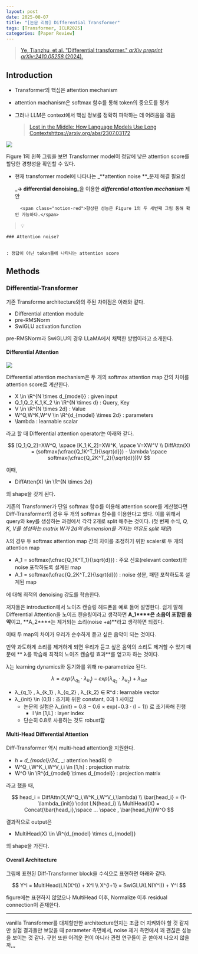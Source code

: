 ```yaml
---
layout: post
date: 2025-08-07
title: "[논문 리뷰] Differential Transformer"
tags: [Transformer, ICLR2025]
categories: [Paper Review]
---
```


> [Ye, Tianzhu, et al. "Differential transformer." ](https://arxiv.org/abs/2410.05258)[_arXiv preprint arXiv:2410.05258_](https://arxiv.org/abs/2410.05258)[ (2024).](https://arxiv.org/abs/2410.05258)



## Introduction

- Transformer의 핵심은 attention mechanism
- attention machanism은 softmax 함수를 통해 token의 중요도를 평가
- 그러나 LLM은 context에서 핵심 정보를 정확히 파악하는 데 어려움을 겪음

	> [Lost in the Middle: How Language Models Use Long Contextshttps://arxiv.org/abs/2307.03172](https://arxiv.org/abs/2307.03172)


![](https://prod-files-secure.s3.us-west-2.amazonaws.com/542b861c-36a8-4051-84e5-8804b6728dba/9083ea56-691a-4752-ae26-47f403431ac8/image.png?X-Amz-Algorithm=AWS4-HMAC-SHA256&X-Amz-Content-Sha256=UNSIGNED-PAYLOAD&X-Amz-Credential=ASIAZI2LB4664HXW4XFH%2F20250901%2Fus-west-2%2Fs3%2Faws4_request&X-Amz-Date=20250901T070106Z&X-Amz-Expires=3600&X-Amz-Security-Token=IQoJb3JpZ2luX2VjEKb%2F%2F%2F%2F%2F%2F%2F%2F%2F%2FwEaCXVzLXdlc3QtMiJHMEUCIQD%2FGJpslYpaDEwCjsJx9OPlDCHYQC%2Bnixvchs%2FYaufw9QIgX4iRTmunvsh10BOO5QFdsMRQTgG9MyGwLNx0k8lXb3EqiAQI%2F%2F%2F%2F%2F%2F%2F%2F%2F%2F%2F%2FARAAGgw2Mzc0MjMxODM4MDUiDLTn%2Bc0rwh1nsDUXTircA7gzbNoTD7Df9C2c8O41AyZjOazWkbWBmDxJWxTL1JG5evrK3pw2xDEs00RF4RMAosuM7cXFgAHR5beBPKBtdcX8Ik7rlEpGnZ3m%2BLjrjHNBK2fQbvdKb%2BFd7Y7H3Bk13vK6ndqCLLHJf4CoYdKguy1jyk1ofnFUkqMhyKQuGSCg7NcJbTM5dMgbZwTBcyS2ZPW1q0ReEkJ8AeULUYKA%2Fw9A%2BE%2FrWa1tG92oDlpqBEoC%2FEABjmiXpJ4eZcHA6LrPaVAsFc6QP6L5Xvcs48hzyZ4iLCskJ3%2FtWE2gYGl%2FwN6Z1LwaFsmq%2Fo%2FFr0JKC5BRIlJl556OfC7pcakjRjYsa0jEXHzb%2Bf3dOy55jZtuEm15XzLf1aTxELyo8gC3eKExgtbhp0S0ir1SqnSRsL9A3sDs0ljJB6eMk6409QIB0QyVNbmByu8T5zam7Hj1JgXMYovtqJmV7JTlJrxze47RaGSnHrgciDkXt4AyubqR0pmRILkvrK%2B9whj%2FmMcU8JMLN8vJdx3JanGD0XWBKXieT%2B1sweDLSlOqdw69EyrvQyUAZKnBTUdlolBn17BJKiwqHHjyC6De7wWS%2FTuN9HJH9fXBXbCupa0txK19Z%2B6iFHWuA%2F39ZpVLoI3%2FTJUxMK3n1MUGOqUB1evEYn4NAwQKDJ3CmOHDHL%2Fpd8oRPYlV0QbcDtju%2FQ5bfvSZWrrcV%2BQ5HraDv%2BI384j3BfL5Ykd%2FX19hntR3XtQM3K7PpkqJngy7eFLUQMpajdXbcfBoCUY1JKKZxt0cXtw0iswEKO3iX6Tr5vnxcwXiPps2RfESkkkQxlugvGom%2BBcGuP88ZOn91%2FKpQrQXWsSRmUhJ7F6yOXfA8qM3TVnZE2U8&X-Amz-Signature=be4cf16ea0e48c7573d524303832d9eb8c88b78b765d7c1db1b1f47180163a1f&X-Amz-SignedHeaders=host&x-amz-checksum-mode=ENABLED&x-id=GetObject)


Figure 1의 왼쪽 그림을 보면 Transformer model이 정답에 낮은 attention score를 할당한 경향성을 확인할 수 있다.

- 현재 transformer model에 나타나는 _**attention noise **_문제 해결 필요성

	_**→ differential denoising**_을 이용한 _**differential attention mechanism**_ 제안


		<span class="notion-red">향상된 성능은 Figure 1의 두 세번째 그림 통해 확인 가능하다.</span>


> 💡 


	### Attention noise?


	: 정답이 아닌 token들에 나타나는 attention score



## Methods



### Differential-Transformer


기존 Transforme architecture와의 주된 차이점은 아래와 같다.

- Differential attention module
- pre-RMSNorm
- SwiGLU activation function

pre-RMSNorm과 SwiGLU의 경우 LLaMA에서 채택한 방법이라고 소개한다.



#### Differential Attention


![](https://prod-files-secure.s3.us-west-2.amazonaws.com/542b861c-36a8-4051-84e5-8804b6728dba/116d70b2-1963-4810-9167-f4c7d8a06e8f/image.png?X-Amz-Algorithm=AWS4-HMAC-SHA256&X-Amz-Content-Sha256=UNSIGNED-PAYLOAD&X-Amz-Credential=ASIAZI2LB4664HXW4XFH%2F20250901%2Fus-west-2%2Fs3%2Faws4_request&X-Amz-Date=20250901T070106Z&X-Amz-Expires=3600&X-Amz-Security-Token=IQoJb3JpZ2luX2VjEKb%2F%2F%2F%2F%2F%2F%2F%2F%2F%2FwEaCXVzLXdlc3QtMiJHMEUCIQD%2FGJpslYpaDEwCjsJx9OPlDCHYQC%2Bnixvchs%2FYaufw9QIgX4iRTmunvsh10BOO5QFdsMRQTgG9MyGwLNx0k8lXb3EqiAQI%2F%2F%2F%2F%2F%2F%2F%2F%2F%2F%2F%2FARAAGgw2Mzc0MjMxODM4MDUiDLTn%2Bc0rwh1nsDUXTircA7gzbNoTD7Df9C2c8O41AyZjOazWkbWBmDxJWxTL1JG5evrK3pw2xDEs00RF4RMAosuM7cXFgAHR5beBPKBtdcX8Ik7rlEpGnZ3m%2BLjrjHNBK2fQbvdKb%2BFd7Y7H3Bk13vK6ndqCLLHJf4CoYdKguy1jyk1ofnFUkqMhyKQuGSCg7NcJbTM5dMgbZwTBcyS2ZPW1q0ReEkJ8AeULUYKA%2Fw9A%2BE%2FrWa1tG92oDlpqBEoC%2FEABjmiXpJ4eZcHA6LrPaVAsFc6QP6L5Xvcs48hzyZ4iLCskJ3%2FtWE2gYGl%2FwN6Z1LwaFsmq%2Fo%2FFr0JKC5BRIlJl556OfC7pcakjRjYsa0jEXHzb%2Bf3dOy55jZtuEm15XzLf1aTxELyo8gC3eKExgtbhp0S0ir1SqnSRsL9A3sDs0ljJB6eMk6409QIB0QyVNbmByu8T5zam7Hj1JgXMYovtqJmV7JTlJrxze47RaGSnHrgciDkXt4AyubqR0pmRILkvrK%2B9whj%2FmMcU8JMLN8vJdx3JanGD0XWBKXieT%2B1sweDLSlOqdw69EyrvQyUAZKnBTUdlolBn17BJKiwqHHjyC6De7wWS%2FTuN9HJH9fXBXbCupa0txK19Z%2B6iFHWuA%2F39ZpVLoI3%2FTJUxMK3n1MUGOqUB1evEYn4NAwQKDJ3CmOHDHL%2Fpd8oRPYlV0QbcDtju%2FQ5bfvSZWrrcV%2BQ5HraDv%2BI384j3BfL5Ykd%2FX19hntR3XtQM3K7PpkqJngy7eFLUQMpajdXbcfBoCUY1JKKZxt0cXtw0iswEKO3iX6Tr5vnxcwXiPps2RfESkkkQxlugvGom%2BBcGuP88ZOn91%2FKpQrQXWsSRmUhJ7F6yOXfA8qM3TVnZE2U8&X-Amz-Signature=3ae80d40886212733ce756390d38278af425aa93a757c61c69459ff565d3e065&X-Amz-SignedHeaders=host&x-amz-checksum-mode=ENABLED&x-id=GetObject)


Differential attention mechanism은 두 개의 softmax attention map 간의 차이를 attention score로 계산한다.

- X \in \R^{N \times d\_{model}} : given input
- Q\_1,Q\_2,K\_1,K\_2 \in \R^{N \times d} : Query, Key
- V \in \R^{N \times 2d} : Value
- W^Q,W^K,W^V \in \R^{d\_{model} \times 2d} : parameters
- \lambda : learnable scalar

라고 할 때 Differential attention operator는 아래와 같다.


$$
[Q_1;Q_2]=XW^Q, \space [K_1;K_2]=XW^K, \space V=XW^V \\
DiffAttn(X) = (softmax(\cfrac{Q_1K^T_1}{\sqrt{d}}) - \lambda \space softmax(\cfrac{Q_2K^T_2}{\sqrt{d}}))V
$$


이때,

- DiffAtten(X) \in \R^{N \times 2d}

의 shape을 갖게 된다.


기존의 Transformer가 단일 softmax 함수를 이용해 attention score를 계산했다면 Diff-Transformer의 경우 두 개의 softmax 함수를 이용한다고 했다. 이를 위해서 query와 key를 생성하는 과정에서 각각 2개로 split 해주는 것이다. <span class="notion-red">(첫 번째 수식, </span><span class="notion-red">_Q, K, V를 생성하는 matrix W가 2d의 dismension을 가지는 이유도 split 때문_</span><span class="notion-red">)</span>


 λ의 경우 두 softmax attention map 간의 차이를 조정하기 위한 scaler로 두 개의 attention map

- A\_1 = softmax(\cfrac{Q\_1K^T\_1}{\sqrt{d}}) : 주요 신호(relevant context)와 noise 포착하도록 설계된 map
- A\_1 = softmax(\cfrac{Q\_2K^T\_2}{\sqrt{d}}) : noise 성분, 패턴 포착하도록 설계된 map 

에 대해 최적의 denoising 강도를 학습한다.


저자들은 introduction에서 노이즈 캔슬링 헤드폰을 예로 들어 설명한다. 쉽게 말해 Differential Attention을 노이즈 캔슬링이라고 생각하면 **A\_1****은 소음이 포함된 음악**이고, **A\_2****는 제거되는 소리(noise +a)**라고 생각하면 되겠다. 


이때 두 map의 차이가 우리가 순수하게 듣고 싶은 음악이 되는 것이다. 


만약 과도하게 소리를 제거하게 되면 우리가 듣고 싶은 음악의 소리도 제거할 수 있기 때문에 ** λ를 학습해 최적의 노이즈 캔슬링 효과**를 얻고자 하는 것이다.


λ는 learning dynamics와 동기화를 위해 re-parametrize 된다.


$$
\lambda = exp(\lambda_{q_1} \cdot \lambda_{k_1}) - exp(\lambda_{q_2} \cdot \lambda_{k_2}) + \lambda_{init}
$$

- λ\_{q\_1} , λ\_{k\_1} , λ\_{q\_2} , λ\_{k\_2} ∈ R^d : learnable vector
- λ\_{init} \in (0,1) : 초기화 위한 constant, 0과 1 사이값
	- 논문의 실험은 λ\_{init} = 0.8 − 0.6 × exp(−0.3 · (l − 1)) 로 초기화해 진행
		- l \in [1,L] : layer index
	- 단순히 0.8로 사용하는 것도 robust함


#### **Multi-Head Differential Attention**


Diff-Transformer 역시 multi-head attention을 지원한다.

- _h = d\_{model}/2d__ _: attention head의 수
- W^Q\_i,W^K\_i,W^V\_i,i \in [1,h] : projection matrix
- W^O \in \R^{d\_{model} \times d\_{model}} : projection matrix

라고 했을 때,


$$
head_i = DiffAttn(X;W^Q_i,W^K_i,W^V_i,\lambda) \\
\bar{head_i} = (1-\lambda_{init}) \cdot LN(head_i) \\
MultiHead(X) = Concat(\bar{head_i},\space ... \space , \bar{head_h})W^O
$$


결과적으로 output은

- MultiHead(X) \in \R^{d\_{model} \times d\_{model}}

의 shape을 가진다.



#### Overall Architecture


그림에 표현된 Diff-Transformer block을 수식으로 표현하면 아래와 같다.


$$
Y^l = MultiHead(LN(X^l)) + X^l \\
X^{l+1} = SwiGLU(LN(Y^l)) + Y^l
$$


figure에는 표현하지 않았으나 MultiHead 이후, Normalize 이후 residual connection이 존재한다.


---


vanilla Transformer를 대체할만한 architecture인지는 조금 더 지켜봐야 할 것 같지만 실험 결과들만 보았을 때 parameter 측면에서, noise 제거 측면에서 꽤 괜찮은 성능을 보이는 것 같다. 구현 또한 어려운 편이 아니라 관련 연구들이 곧 쏟아져 나오지 않을까,,,

